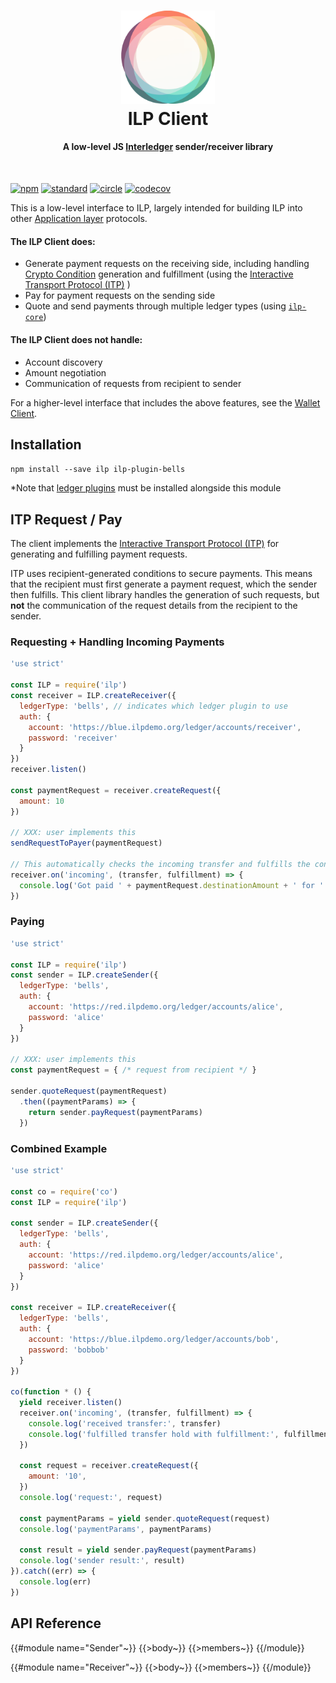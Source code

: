 <h1 align="center">
  <a href="https://interledger.org"><img src="ilp_logo.png" width="150"></a>
  <br>
  ILP Client
</h1>

<h4 align="center">
A low-level JS <a href="https://interledger.org">Interledger</a> sender/receiver library
</h4>

<br>

[![npm][npm-image]][npm-url] [![standard][standard-image]][standard-url] [![circle][circle-image]][circle-url] [![codecov][codecov-image]][codecov-url]

[npm-image]: https://img.shields.io/npm/v/ilp.svg?style=flat
[npm-url]: https://npmjs.org/package/ilp
[standard-image]: https://img.shields.io/badge/code%20style-standard-brightgreen.svg?style=flat
[standard-url]: http://standardjs.com/
[circle-image]: https://img.shields.io/circleci/project/interledger/js-ilp/master.svg?style=flat
[circle-url]: https://circleci.com/gh/interledger/js-ilp
[codecov-image]: https://img.shields.io/codecov/c/github/interledger/js-ilp.svg?style=flat
[codecov-url]: https://codecov.io/gh/interledger/js-ilp

This is a low-level interface to ILP, largely intended for building ILP into other [Application layer](https://github.com/interledger/rfcs/tree/master/0001-interledger-architecture) protocols.

#### The ILP Client does:

* Generate payment requests on the receiving side, including handling [Crypto Condition](https://github.com/interledger/rfcs/tree/master/0002-crypto-conditions) generation and fulfillment (using the [Interactive Transport Protocol (ITP)](https://github.com/interledger/rfcs/blob/master/0011-interactive-transport-protocol/0011-interactive-transport-protocol.md) )
* Pay for payment requests on the sending side
* Quote and send payments through multiple ledger types (using [`ilp-core`](https://github.com/interledger/js-ilp-core))

#### The ILP Client does **not** handle:

* Account discovery
* Amount negotiation
* Communication of requests from recipient to sender

For a higher-level interface that includes the above features, see the [Wallet Client](https://github.com/interledger/five-bells-wallet-client).  


## Installation

`npm install --save ilp ilp-plugin-bells`

*Note that [ledger plugins](https://www.npmjs.com/search?q=ilp-plugin) must be installed alongside this module


## ITP Request / Pay

The client implements the [Interactive Transport Protocol (ITP)](https://github.com/interledger/rfcs/blob/master/0011-interactive-transport-protocol/0011-interactive-transport-protocol.md) for generating and fulfilling payment requests.

ITP uses recipient-generated conditions to secure payments. This means that the recipient must first generate a payment request, which the sender then fulfills. This client library handles the generation of such requests, but **not** the communication of the request details from the recipient to the sender.

### Requesting + Handling Incoming Payments

```js
'use strict'

const ILP = require('ilp')
const receiver = ILP.createReceiver({
  ledgerType: 'bells', // indicates which ledger plugin to use
  auth: {
    account: 'https://blue.ilpdemo.org/ledger/accounts/receiver',
    password: 'receiver'
  }
})
receiver.listen()

const paymentRequest = receiver.createRequest({
  amount: 10
})

// XXX: user implements this
sendRequestToPayer(paymentRequest)

// This automatically checks the incoming transfer and fulfills the condition
receiver.on('incoming', (transfer, fulfillment) => {
  console.log('Got paid ' + paymentRequest.destinationAmount + ' for ' + paymentRequest.destinationMemo.thisIsFor)
})
```

### Paying
```js
'use strict'

const ILP = require('ilp')
const sender = ILP.createSender({
  ledgerType: 'bells',
  auth: {
    account: 'https://red.ilpdemo.org/ledger/accounts/alice',
    password: 'alice'
  }
})

// XXX: user implements this
const paymentRequest = { /* request from recipient */ }

sender.quoteRequest(paymentRequest)
  .then((paymentParams) => {
    return sender.payRequest(paymentParams)
  })
```

### Combined Example

```js
'use strict'

const co = require('co')
const ILP = require('ilp')

const sender = ILP.createSender({
  ledgerType: 'bells',
  auth: {
    account: 'https://red.ilpdemo.org/ledger/accounts/alice',
    password: 'alice'
  }
})

const receiver = ILP.createReceiver({
  ledgerType: 'bells',
  auth: {
    account: 'https://blue.ilpdemo.org/ledger/accounts/bob',
    password: 'bobbob'
  }
})

co(function * () {
  yield receiver.listen()
  receiver.on('incoming', (transfer, fulfillment) => {
    console.log('received transfer:', transfer)
    console.log('fulfilled transfer hold with fulfillment:', fulfillment)
  })

  const request = receiver.createRequest({
    amount: '10',
  })
  console.log('request:', request)

  const paymentParams = yield sender.quoteRequest(request)
  console.log('paymentParams', paymentParams)

  const result = yield sender.payRequest(paymentParams)
  console.log('sender result:', result)
}).catch((err) => {
  console.log(err)
})

```

## API Reference

{{#module name="Sender"~}}
{{>body~}}
{{>members~}}
{{/module}}

{{#module name="Receiver"~}}
{{>body~}}
{{>members~}}
{{/module}}
